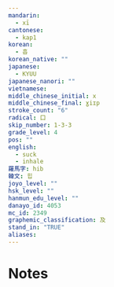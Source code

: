 ```yaml
---
mandarin:
  - xī
cantonese:
  - kap1
korean:
  - 흡
korean_native: ""
japanese:
  - KYUU
japanese_nanori: ""
vietnamese:
middle_chinese_initial: x
middle_chinese_final: ɣiɪp
stroke_count: "6"
radical: 口
skip_number: 1-3-3
grade_level: 4
pos: ""
english:
  - suck
  - inhale
羅馬字: hib
韓文: 힙
joyo_level: ""
hsk_level: ""
hanmun_edu_level: ""
danayo_id: 4053
mc_id: 2349
graphemic_classification: 及
stand_in: "TRUE"
aliases:
---
```


# Notes
